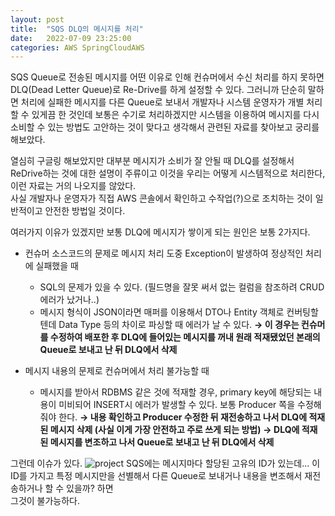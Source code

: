 ```yaml
---
layout: post  
title:  "SQS DLQ의 메시지를 처리"  
date:   2022-07-09 23:25:00  
categories: AWS SpringCloudAWS
---
```


SQS Queue로 전송된 메시지를 어떤 이유로 인해 컨슈머에서 수신 처리를 하지 못하면 DLQ(Dead Letter Queue)로 Re-Drive를 하게 설정할 수 있다.
그러니까 단순히 말하면 처리에 실패한 메시지를 다른 Queue로 보내서 개발자나 시스템 운영자가 개별 처리할 수 있게끔 한 것인데 보통은 수기로 처리하겠지만 시스템을 이용하여 메시지를 다시 소비할 수 있는 방법도 고안하는 것이 맞다고 생각해서 관련된 자료를 찾아보고 궁리를 해보았다.

열심히 구글링 해보았지만 대부분 메시지가 소비가 잘 안될 때 DLQ를 설정해서 ReDrive하는 것에 대한 설명이 주류이고 이것을 우리는 어떻게 시스템적으로 처리한다, 이런 자료는 거의 나오지를 않았다.  
사실 개발자나 운영자가 직접 AWS 콘솔에서 확인하고 수작업(?)으로 조치하는 것이 일반적이고 안전한 방법일 것이다.

여러가지 이유가 있겠지만 보통 DLQ에 메시지가 쌓이게 되는 원인은 보통 2가지다.

- 컨슈머 소스코드의 문제로 메시지 처리 도중 Exception이 발생하여 정상적인 처리에 실패했을 때

  - SQL의 문제가 있을 수 있다. (필드명을 잘못 써서 없는 컬럼을 참조하려 CRUD에러가 났거나..)
  - 메시지 형식이 JSON이라면 매퍼를 이용해서 DTO나 Entity 객체로 컨버팅할텐데 Data Type 등의 차이로 파싱할 때 에러가 날 수 있다.
    **→ 이 경우는 컨슈머를 수정하여 배포한 후 DLQ에 들어있는 메시지를 꺼내 원래 적재됐었던 본래의 Queue로 보내고 난 뒤 DLQ에서 삭제**

- 메시지 내용의 문제로 컨슈머에서 처리 불가능할 때
  - 메시지를 받아서 RDBMS 같은 것에 적재할 경우, primary key에 해당되는 내용이 미비되어 INSERT시 에러가 발생할 수 있다. 보통 Producer 쪽을 수정해줘야 한다.
    **→ 내용 확인하고 Producer 수정한 뒤 재전송하고 나서 DLQ에 적재된 메시지 삭제 (사실 이게 가장 안전하고 주로 쓰게 되는 방법)**
    **→ DLQ에 적재된 메시지를 변조하고 나서 Queue로 보내고 난 뒤 DLQ에서 삭제**

그런데 이슈가 있다.
![project](./../../../../../../../images/20220708/cjWHN.png)
SQS에는 메시지마다 할당된 고유의 ID가 있는데... 이 ID를 가지고 특정 메시지만을 선별해서 다른 Queue로 보내거나 내용을 변조해서 재전송하거나 할 수 있을까? 하면  
그것이 불가능하다.
